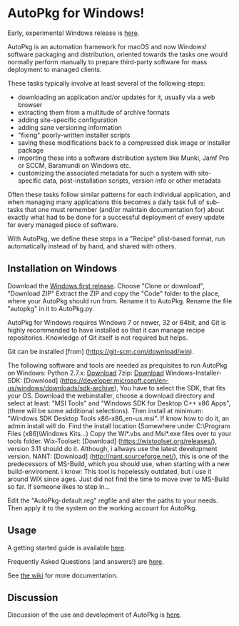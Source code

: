 AutoPkg for Windows!
====================

Early, experimental Windows release is [here](https://github.com/NickETH/autopkg/tree/win).

AutoPkg is an automation framework for macOS and now Windows! software packaging and distribution, oriented towards the tasks one would normally perform manually to prepare third-party software for mass deployment to managed clients.

These tasks typically involve at least several of the following steps:

* downloading an application and/or updates for it, usually via a web browser
* extracting them from a multitude of archive formats
* adding site-specific configuration
* adding sane versioning information
* "fixing" poorly-written installer scripts
* saving these modifications back to a compressed disk image or installer package
* importing these into a software distribution system like Munki, Jamf Pro or SCCM, Baramundi on Windows etc.
* customizing the associated metadata for such a system with site-specific data, post-installation scripts, version info or other metadata

Often these tasks follow similar patterns for each individual application, and when managing many applications this becomes a daily task full of sub-tasks that one must remember (and/or maintain documentation for) about exactly what had to be done for a successful deployment of every update for every managed piece of software.

With AutoPkg, we define these steps in a "Recipe" plist-based format, run automatically instead of by hand, and shared with others.


Installation on Windows
-----------------------

Download the [Windows first release](https://github.com/NickETH/autopkg/tree/win). Choose "Clone or download", "Download ZIP"
Extract the ZIP and copy the "Code" folder to the place, where your AutoPkg should run from. Rename it to AutoPkg. Rename the file "autopkg" in it to AutoPkg.py.

AutoPkg for Windows requires Windows 7 or newer, 32 or 64bit, and Git is highly recommended to have installed so that it can manage recipe repositories. Knowledge of Git itself is not required but helps.

Git can be installed [from] (https://git-scm.com/download/win).

The following software and tools are needed as prequisites to run AutoPkg on Windows:
Python 2.7.x: [Download](https://www.python.org/downloads/)
7zip: [Download](https://www.7-zip.org/)
Windows-Installer-SDK: [Download] (https://developer.microsoft.com/en-us/windows/downloads/sdk-archive), You have to select the SDK, that fits your OS.
	Download the webinstaller, choose a download directory and select at least: "MSI Tools" and "Windows SDK for Desktop C++ x86 Apps", (there will be some additional selections).
	Then install at minimum: "Windows SDK Desktop Tools x86-x86_en-us.msi". If know how to do it, an admin install will do.
	Find the install location (Somewhere under C:\Program Files (x86)\Windows Kits\...)
	Copy the Wi*.vbs and Msi*.exe files over to your tools folder.
Wix-Toolset: [Download] (https://wixtoolset.org/releases/), version 3.11 should do it. Although, i allways use the latest development version.
NANT: [Download] (http://nant.sourceforge.net/), this is one of the predecessors of MS-Build, which you should use, when starting with a new build-enviroment.
	i know: This tool is hopelessly outdated, but i use it around WIX since ages. Just did not find the time to move over to MS-Build so far. If someone likes to step in...
	
Edit the "AutoPkg-default.reg" regfile and alter the paths to your needs. Then apply it to the system on the working account for AutoPkg.


Usage
-----

A getting started guide is available [here](https://github.com/autopkg/autopkg/wiki/Getting-Started).

Frequently Asked Questions (and answers!) are [here](https://github.com/autopkg/autopkg/wiki/FAQ).

See [the wiki](https://github.com/autopkg/autopkg/wiki) for more documentation.


Discussion
----------

Discussion of the use and development of AutoPkg is [here](http://groups.google.com/group/autopkg-discuss).

